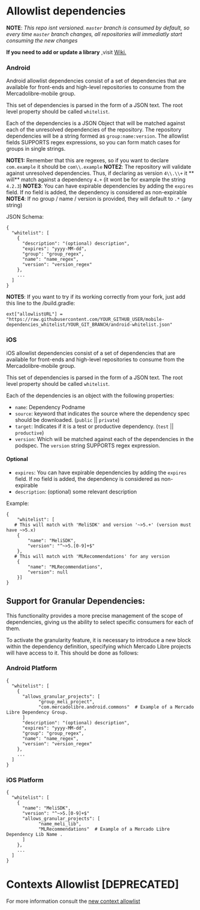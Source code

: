 # Allowlist dependencies

**NOTE**: _This repo isnt versioned. `master` branch is consumed by default, so every time `master` branch changes, all
repositories will immediatly start consuming the new changes_

**If you need to add or update a library**
,visit [Wiki.](https://sites.google.com/mercadolibre.com/mobile/arquitectura/allowlist)

### Android

Android allowlist dependencies consist of a set of dependencies that are available for front-ends and high-level
repositories to consume from the Mercadolibre-mobile group.

This set of dependencies is parsed in the form of a JSON text. The root level property should be called `whitelist`.

Each of the dependencies is a JSON Object that will be matched against each of the unresolved dependencies of the
repository. The repository dependencies will be a string formed as `group:name:version`. The allowlist fields SUPPORTS
regex expressions, so you can form match cases for groups in single strings.

**NOTE1:** Remember that this are regexes, so if you want to declare `com.example` it should be `com\\.example`
**NOTE2**: The repository will validate against unresolved dependencies. Thus, if declaring as version `4\\.\\+` it **
will** match against a dependency `4.+` (it wont be for example the string `4.2.3`)
**NOTE3**: You can have expirable dependencies by adding the `expires` field. If no field is added, the dependency is
considered as non-expirable
**NOTE4**: If no group / name / version is provided, they will default to `.*` (any string)

JSON Schema:

```
{
  "whitelist": [
    {
      "description": "(optional) description",
      "expires": "yyyy-MM-dd",
      "group": "group_regex",
      "name": "name_regex",
      "version": "version_regex"
    },
    ...
  ]
}
```

**NOTE5**: If you want to try if its working correctly from your fork, just add this line to the <MODULE-NAME>/build.gradle:

```
ext["allowlistURL"] = "https://raw.githubusercontent.com/YOUR_GITHUB_USER/mobile-dependencies_whitelist/YOUR_GIT_BRANCH/android-whitelist.json"
```

### iOS

iOS allowlist dependencies consist of a set of dependencies that are available for front-ends and high-level
repositories to consume from the Mercadolibre-mobile group.

This set of dependencies is parsed in the form of a JSON text. The root level property should be called `whitelist`.

Each of the dependencies is an object with the following properties:

- `name`: Dependency Podname
- `source`: keyword that indicates the source where the dependency spec should be downloaded. (`public` || `private`)
- `target`: Indicates if it is a test or productive dependency. (`test` || `productive`)
- `version`: Which will be matched against each of the dependencies in the podspec. The `version` string SUPPORTS regex
  expression.

#### Optional

- `expires`: You can have expirable dependencies by adding the `expires` field. If no field is added, the dependency is
  considered as non-expirable
- `description`: (optional) some relevant description

Example:

```
{
	"whitelist": [
   # This will match with 'MeliSDK' and version '~>5.+' (version must have ~>5.x)
    {
		"name": "MeliSDK",
		"version": "^~>5.[0-9]+$"
	}, 
   # This will match with 'MLRecommendations' for any version
    {
		"name": "MLRecommendations",
		"version": null
	}]
}
```

## Support for Granular Dependencies:

This functionality provides a more precise management of the scope of dependencies, giving us the ability to select specific consumers for each of them.

To activate the granularity feature, it is necessary to introduce a new block within the dependency definition, specifying which Mercado Libre projects will have access to it. This should be done as follows:


### Android Platform
```
{
  "whitelist": [
    {
      "allows_granular_projects": [ 
            "group_meli_project",
            "com.mercadolibre.android.commons"  # Example of a Mercado Libre Dependency Group.
      ]
      "description": "(optional) description",
      "expires": "yyyy-MM-dd",
      "group": "group_regex",
      "name": "name_regex",
      "version": "version_regex"
    },
    ...
  ]
}
```

### iOS Platform
```
{
  "whitelist": [
    {
      "name": "MeliSDK",
      "version": "^~>5.[0-9]+$"
      "allows_granular_projects": [ 
            "name_meli_lib",
            "MLRecommendations"  # Example of a Mercado Libre Dependency Lib Name .
      ]
    },
    ...
  ]
}
```



# Contexts Allowlist [DEPRECATED]

For more information consult
the [new context allowlist](https://furydocs.io/mobile-apps/v1.5.2/guide/#/lang-en/metrics/02_crash-rate?id=contexts)
